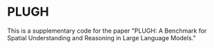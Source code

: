 # PLUGH
This is a supplementary code for the paper "PLUGH: A Benchmark for Spatial Understanding and Reasoning in Large Language Models."
